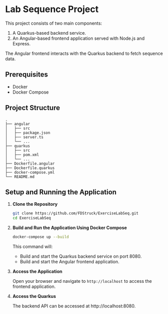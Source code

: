 # Lab Sequence Project

This project consists of two main components:
1. A Quarkus-based backend service.
2. An Angular-based frontend application served with Node.js and Express.

The Angular frontend interacts with the Quarkus backend to fetch sequence data.

## Prerequisites

- Docker
- Docker Compose

## Project Structure

```
.
├── angular
│   ├── src
│   ├── package.json
│   ├── server.ts
│   └── ...
├── quarkus
│   ├── src
│   ├── pom.xml
│   └── ...
├── Dockerfile.angular
├── Dockerfile.quarkus
├── docker-compose.yml
└── README.md
```

## Setup and Running the Application

1. **Clone the Repository**

   ```bash
   git clone https://github.com/FDStruck/ExerciseLabSeq.git
   cd ExerciseLabSeq
   ```

2. **Build and Run the Application Using Docker Compose**

   ```bash
   docker-compose up --build
   ```

   This command will:
   - Build and start the Quarkus backend service on port 8080.
   - Build and start the Angular frontend application.

3. **Access the Application**

   Open your browser and navigate to `http://localhost` to access the frontend application.

4. **Access the Quarkus**
   
   The backend API can be accessed at http://localhost:8080.

